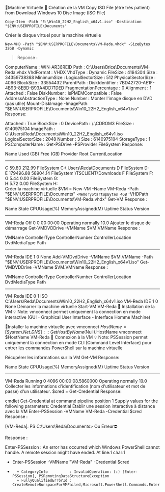 🚩Machine Virtuelle
🚦 Création de la VM
 Copy ISO File (être très patient) from Download Windows 10 Disc Image (ISO File)

```
Copy-Item -Path "E:\Win10_22H2_English_x64v1.iso" -Destination "$ENV:USERPROFILE\Documents"
```

 Créer le disque virtuel pour la machine virtuelle

 ```
 New-VHD -Path "$ENV:USERPROFILE\Documents\VM-Reda.vhdx" -SizeBytes 32GB -Dynamic 
```
> Reponse :

ComputerName            : WIN-AR36REID
Path                    : C:\Users\Brice\Documents\VM-Reda.vhdx
VhdFormat               : VHDX
VhdType                 : Dynamic
FileSize                : 4194304
Size                    : 34359738368
MinimumSize             :
LogicalSectorSize       : 512
PhysicalSectorSize      : 4096
BlockSize               : 33554432
ParentPath              :
DiskIdentifier          : 7BD42720-AE1F-4B93-8EBD-B93A4DD71DED
FragmentationPercentage : 0
Alignment               : 1
Attached                : False
DiskNumber              :
IsPMEMCompatible        : False
AddressAbstractionType  : None
Number                  :
 Monter l'image disque en DVD (pas utile)
Mount-DiskImage -ImagePath "$ENV:USERPROFILE\Documents\Win10_22H2_English_x64v1.iso"
Response:

Attached          : True
BlockSize         : 0
DevicePath        : \\.\CDROM3
FileSize          : 6140975104
ImagePath         : C:\Users\Reda\Documents\Win10_22H2_English_x64v1.iso
LogicalSectorSize : 2048
Number            : 3
Size              : 6140975104
StorageType       : 1
PSComputerName    :
Get-PSDrive -PSProvider FileSystem
Response:

Name           Used (GB)     Free (GB) Provider      Root                                                           CurrentLocation
----           ---------     --------- --------      ----                                                           ---------------
C                  59.80        212.99 FileSystem    C:\                                                      Users\Reda\Documents
D                                      FileSystem    D:\
E              179496.88      58904.14 FileSystem    \\TSCLIENT\Downloads
F                                      FileSystem    F:\
G                   5.44          0.00 FileSystem    G:\
H                   5.72          0.00 FileSystem    H:\
 Créer la machine virtuelle
$VM = New-VM -Name VM-Reda -Path "$ENV:USERPROFILE\Documents" `
                        -MemoryStartupBytes 4GB `
                        -VHDPath "$ENV:USERPROFILE\Documents\VM-Reda.vhdx"
Get-VM
Response :

Name     State CPUUsage(%) MemoryAssigned(M) Uptime   Status             Version
----     ----- ----------- ----------------- ------   ------             -------
VM-Reda Off   0           0                 00:00:00 Operating normally 10.0
 Ajouter le disque de démarrage
Get-VMDVDDrive -VMName $VM.VMName
Response :

VMName   ControllerType ControllerNumber ControllerLocation DvdMediaType Path
------   -------------- ---------------- ------------------ ------------ ----
VM-Reda IDE            1                0                  None
Add-VMDvdDrive -VMName $VM.VMName -Path "$ENV:USERPROFILE\Documents\Win10_22H2_English_x64v1.iso"
Get-VMDVDDrive -VMName $VM.VMName
Response :

VMName   ControllerType ControllerNumber ControllerLocation DvdMediaType Path
------   -------------- ---------------- ------------------ ------------ ----
VM-Reda IDE            0                1                  ISO          C:\Users\Reda\Documents\Win10_22H2_English_x64v1.iso
VM-Reda IDE            1                0                  None
 Démarrer la machine virtuelle
Start-VM VM-Reda
🚦 Installation de la VM
💡 Note: vmconnect permet uniquement la connection en mode interactive (GUI - Graphical User Interface - Interface Homme Machine)

 🚩Installer la machine virtuelle avec vmconnect
$HostName = [System.Net.DNS]::GetHostByName($Null).HostName
vmconnect $HostName VM-Reda
🚦 Connexion à la VM
💡 Note: PSSession permet uniquement la connection en mode CLI (Command Level Interface) pour entrer les commandes PowerShell sur la machine virtuelle

 Récupérer les informations sur la VM
Get-VM
Response:

Name     State   CPUUsage(%) MemoryAssigned(M) Uptime           Status             Version
----     -----   ----------- ----------------- ------           ------             -------
VM-Reda Running 0           4096              00:00:08.5860000 Operating normally 10.0
 Collecter les informations d'identification (nom d'utilisateur et mot de passe) d'un utilisateur.
$cred = Get-Credential
Response:

cmdlet Get-Credential at command pipeline position 1
Supply values for the following parameters:
Credential
 Établir une session interactive à distance avec la VM
Enter-PSSession -VMName VM-Reda -Credential $cred
Response :

[VM-Reda]: PS C:\Users\Reda\Documents>
Ou Erreur⛔️

Response :

Enter-PSSession : An error has occurred which Windows PowerShell cannot handle. A remote session might have ended.
At line:1 char:1
+ Enter-PSSession -VMName "VM-Reda" -Credential $cred
+ ~~~~~~~~~~~~~~~~~~~~~~~~~~~~~~~~~~~~~~~~~~~~~~~~~~~~
    + CategoryInfo          : InvalidOperation: (:) [Enter-PSSession], PSRemotingDataStructureException
    + FullyQualifiedErrorId : CreateRemoteRunspaceForVMFailed,Microsoft.PowerShell.Commands.EnterPSSessionCommand

